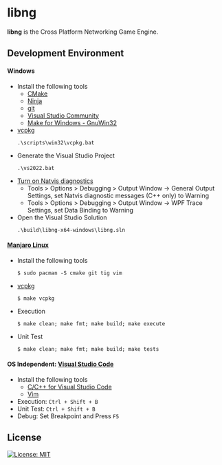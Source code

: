 # libng

**libng** is the Cross Platform Networking Game Engine.

## Development Environment 

#### Windows
- Install the following tools
  - [CMake](https://cmake.org/download/)
  - [Ninja](https://ninja-build.org/)
  - [git](https://git-scm.com/downloads)
  - [Visual Studio Community](https://visualstudio.microsoft.com/)
  - [Make for Windows - GnuWin32](http://gnuwin32.sourceforge.net/packages/make.htm)
- [vcpkg](https://vcpkg.io/en/index.html)
  ```
  .\scripts\win32\vcpkg.bat 
  ```
- Generate the Visual Studio Project
  ```
  .\vs2022.bat
  ```
- [Turn on Natvis diagnostics](https://docs.microsoft.com/en-us/visualstudio/debugger/create-custom-views-of-native-objects?view=vs-2022)
  - Tools > Options > Debugging > Output Window -> General Output Settings, set Natvis diagnostic messages (C++ only) to Warning
  - Tools > Options > Debugging > Output Window -> WPF Trace Settings, set Data Binding to Warning
- Open the Visual Studio Solution
  ```
  .\build\libng-x64-windows\libng.sln 
  ```

#### [Manjaro Linux](https://manjaro.org/)
- Install the following tools
  ```
  $ sudo pacman -S cmake git tig vim
  ```
- [vcpkg](https://vcpkg.io/en/index.html)
  ```
  $ make vcpkg
  ```
- Execution
  ```
  $ make clean; make fmt; make build; make execute
  ```
- Unit Test
  ```
  $ make clean; make fmt; make build; make tests
  ```

#### OS Independent: [Visual Studio Code](https://code.visualstudio.com/)
- Install the following tools
  - [C/C++ for Visual Studio Code](https://marketplace.visualstudio.com/items?itemName=ms-vscode.cpptools)
  - [Vim](https://marketplace.visualstudio.com/items?itemName=vscodevim.vim)
- Execution: `Ctrl + Shift + B`
- Unit Test: `Ctrl + Shift + B`
- Debug: Set Breakpoint and Press `F5`

## License
[![License: MIT](https://img.shields.io/badge/License-MIT-yellow.svg)](https://opensource.org/licenses/MIT)
